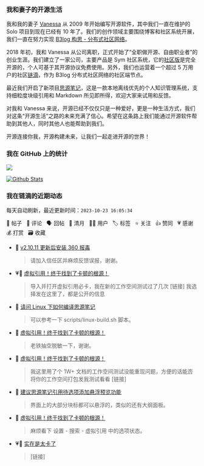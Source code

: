 ### 我和妻子的开源生活

我和我的妻子 [Vanessa](https://github.com/Vanessa219) 从 2009 年开始编写开源软件，其中我们一直在维护的 Solo 项目到现在已经有 10 年了。我们的创作领域主要围绕博客和社区系统开展，我们一直在努力实现 [B3log 构思 - 分布式社区网络](https://ld246.com/article/1546941897596)。

2018 年初，我和 Vanessa 从公司离职，正式开始了“全职做开源、自由职业者”的创业生涯。我们建立了一家公司，主要产品是 Sym 社区系统，它的[社区版](https://github.com/88250/symphony)是完全开源的，个人可基于其开源协议免费使用。另外，我们也运营着一个超过 5 万用户的社区[链滴](https://ld246.com)，作为 B3log 分布式社区网络的社区端节点。

最近我们开启了新项目[思源笔记](https://github.com/siyuan-note/siyuan)，这是一款本地离线优先的个人知识管理系统，支持细粒度块级引用和 Markdown 所见即所得，欢迎大家来试用和反馈。

对我和 Vanessa 来说，开源已经不仅仅只是一种爱好，更是一种生活方式，我们对这条“开源生活”之路的未来充满了信心。希望在这条路上我们能通过开源软件帮助到其他人，同时其他人也能帮助到我们。

开源连接你我，开源构建未来，让我们一起走进开源的世界！

### 我在 GitHub 上的统计

<a title="Hits" target="_blank" href="https://github.com/88250/88250"><img src="https://hits.b3log.org/88250/88250.svg"></a>

[![Github Stats](https://github-readme-stats.vercel.app/api?username=88250&theme=tokyonight&show_icons=true)](https://github.com/88250)

<!--events start -->

### 我在链滴的近期动态

每天自动刷新，最近更新时间：`2023-10-23 16:05:34`

📝 帖子 &nbsp; 💬 评论 &nbsp; 🗣 回帖 &nbsp; 🌙 清月 &nbsp; 👨‍💻 用户 &nbsp; 🏷️ 标签 &nbsp; ⭐️ 关注 &nbsp; 👍 赞同 &nbsp; 💗 感谢 &nbsp; 💰 打赏 &nbsp; 🗃 收藏

* 💬 [v2.10.11 更新后安装 360 报毒](https://ld246.com/article/1698044052733/comment/1698048052471#comments)

  > 请加入信任区并麻烦反馈误报，谢谢。
* 💗💬 [虚拟引用！终于找到了卡顿的根源！](https://ld246.com/article/1698028026695/comment/1698033976405#comments)

  > 导入并打开虚拟引用必卡，我在新的工作空间测试过了几次 [链接] 我选择发在这里了，都是公开的信息
* 💬 [请问 Linux 下如何编译思源笔记](https://ld246.com/article/1698032474996/comment/1698032629706#comments)

  > 可以参考一下 scripts/linux-build.sh 脚本。
* 💬 [虚拟引用！终于找到了卡顿的根源！](https://ld246.com/article/1698028026695/comment/1698031524079#comments)

  > 老铁抽空脱敏一下，谢谢。
* 💬 [虚拟引用！终于找到了卡顿的根源！](https://ld246.com/article/1698028026695/comment/1698029536634#comments)

  > 我这里用了个 1W+ 文档的工作空间测试没能重现问题，方便的话能否将你的工作空间打包发我测试看看 [链接]
* 💬 [建议思源笔记引用待选项添加悬浮预览功能](https://ld246.com/article/1697977734829/comment/1698029291042#comments)

  > 界面上的大部分块标都可以悬浮的，类似的还有大纲面板。
* 💬 [虚拟引用！终于找到了卡顿的根源！](https://ld246.com/article/1698028026695/comment/1698028624725#comments)

  > 麻烦看下 设置 - 搜索 - 虚拟引用 中的选项状态。
* 💗💬 [实在是太卡了](https://ld246.com/article/1697800668621/comment/1698028207735#comments)

  > [链接]


<!--events end -->

